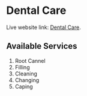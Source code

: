 # Dental Care

Live website link: [Dental Care](https://dental-care-2e394.web.app).

## Available Services

1. Root Cannel
2. Filling
3. Cleaning
4. Changing
5. Caping